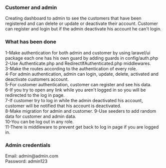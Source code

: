 <h3>Customer and admin</h3>
Creating dashboard to admin to see the customers that have been registered and can delete or update or deactivate their account. Customer can register and login but if the admin deactivate his account he can't login.

<h3>What has been done</h3>
1-Make authentication for both admin and customer by using laravel/ui package each one has his own guard by adding guards in config/auth.php <br>
2-Use Authenticate.php and RedirectIfAuthenticated.php middlewares. <br>
3-Make the routes according to the authentication of every role. <br>
4-For admin authentication, admin can login, update, delete, activated and deactivate customers account. <br>
5-For customer authentication, customer can register and see his data. <br>
6-If you try to open any link while you aren't logged in so you will be redirected to the log in page. <br>
7-If customer try to log in while the admin deactivated his account, customer will be notified that his account is deactivated. <br>
8-Make migration for admin and customer.
9-Use seeders to add random data for customer and admin data. <br>
10-You can be log out in any role. <br>
11-There is middleware to prevent get back to log in page if you are logged in. <br>

<h3>Admin credentials</h3>
Email: admin@admin.com <br>
Password: admin123
